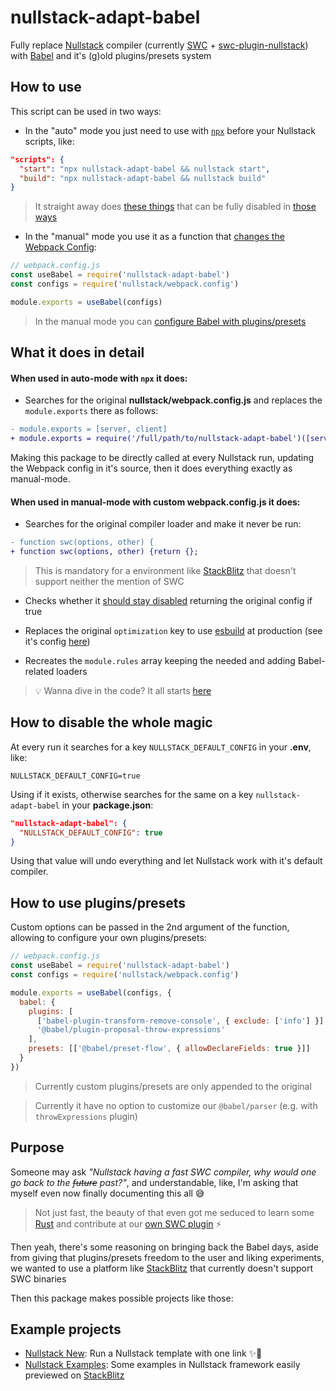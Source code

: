 # nullstack-adapt-babel

Fully replace [Nullstack](https://nullstack.app/) compiler (currently [SWC](https://swc.rs/) + [swc-plugin-nullstack](https://github.com/nullstack/swc-plugin-nullstack)) with [Babel](https://babeljs.io/) and it's (g)old plugins/presets system

## How to use

This script can be used in two ways:

- In the "auto" mode you just need to use with [`npx`](https://docs.npmjs.com/cli/v9/commands/npx) before your Nullstack scripts, like:

```json
"scripts": {
  "start": "npx nullstack-adapt-babel && nullstack start",
  "build": "npx nullstack-adapt-babel && nullstack build"
}
```

> It straight away does [these things](#what-it-does-in-detail) that can be fully disabled in [those ways](#how-to-disable-the-whole-magic)

- In the "manual" mode you use it as a function that [changes the Webpack Config](https://nullstack.app/how-to-customize-webpack):

```js
// webpack.config.js
const useBabel = require('nullstack-adapt-babel')
const configs = require('nullstack/webpack.config')

module.exports = useBabel(configs)
```

> In the manual mode you can [configure Babel with plugins/presets](#how-to-use-pluginspresets)

## What it does in detail

#### When used in auto-mode with `npx` it does:

- Searches for the original **nullstack/webpack.config.js** and replaces the `module.exports` there as follows:

```diff
- module.exports = [server, client]
+ module.exports = require('/full/path/to/nullstack-adapt-babel')([server, client])
```

Making this package to be directly called at every Nullstack run, updating the Webpack config in it's source, then it does everything exactly as manual-mode.

#### When used in manual-mode with custom **webpack.config.js** it does:

- Searches for the original compiler loader and make it never be run:

```diff
- function swc(options, other) {
+ function swc(options, other) {return {};
```

> This is mandatory for a environment like [StackBlitz](https://stackblitz.com/) that doesn't support neither the mention of SWC

- Checks whether it [should stay disabled](#how-to-disable-the-whole-magic) returning the original config if true

- Replaces the original `optimization` key to use [esbuild](https://esbuild.github.io/) at production (see it's config [here](./src/utils/optimization.js))

- Recreates the `module.rules` array keeping the needed and adding Babel-related loaders

> 💡 Wanna dive in the code? It all starts [here](./src/index.ts)

## How to disable the whole magic

At every run it searches for a key `NULLSTACK_DEFAULT_CONFIG` in your **.env**, like:

```properties
NULLSTACK_DEFAULT_CONFIG=true
```

Using if it exists, otherwise searches for the same on a key `nullstack-adapt-babel` in your **package.json**:

```json
"nullstack-adapt-babel": {
  "NULLSTACK_DEFAULT_CONFIG": true
}
```

Using that value will undo everything and let Nullstack work with it's default compiler.

## How to use plugins/presets

Custom options can be passed in the 2nd argument of the function, allowing to configure your own plugins/presets:

```js
// webpack.config.js
const useBabel = require('nullstack-adapt-babel')
const configs = require('nullstack/webpack.config')

module.exports = useBabel(configs, {
  babel: {
    plugins: [
      ['babel-plugin-transform-remove-console', { exclude: ['info'] }],
      '@babel/plugin-proposal-throw-expressions'
    ],
    presets: [['@babel/preset-flow', { allowDeclareFields: true }]]
  }
})
```

> Currently custom plugins/presets are only appended to the original

> Currently it have no option to customize our `@babel/parser` (e.g. with `throwExpressions` plugin)

## Purpose

Someone may ask _"Nullstack having a fast SWC compiler, why would one go back to the ~~future~~ past?"_, and understandable, like, I'm asking that myself even now finally documenting this all 😅

> Not just fast, the beauty of that even got me seduced to learn some [Rust](https://rust-lang.org/) and contribute at our [own SWC plugin](https://github.com/nullstack/swc-plugin-nullstack) ⚡

Then yeah, there's some reasoning on bringing back the Babel days, aside from giving that plugins/presets freedom to the user and liking experiments, we wanted to use a platform like [StackBlitz](https://stackblitz.com/) that currently doesn't support SWC binaries

Then this package makes possible projects like those:

## Example projects

- [Nullstack New](https://github.com/GuiDevloper/nullstack-new): Run a Nullstack template with one link ✨🚀
- [Nullstack Examples](https://github.com/GuiDevloper/nullstack-examples): Some examples in Nullstack framework easily previewed on [StackBlitz](https://stackblitz.com/)